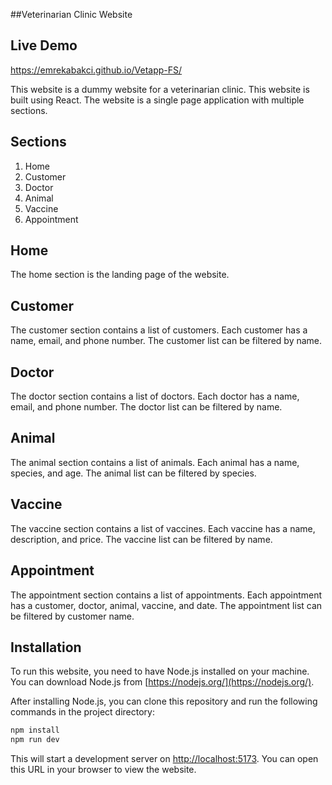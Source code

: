 ##Veterinarian Clinic Website

## Live Demo
https://emrekabakci.github.io/Vetapp-FS/

This website is a dummy website for a veterinarian clinic. This website is built using React. The website is a single page application with multiple sections.

## Sections

1. Home
2. Customer
3. Doctor
4. Animal
5. Vaccine
6. Appointment

## Home

The home section is the landing page of the website.

## Customer

The customer section contains a list of customers. Each customer has a name, email, and phone number. The customer list can be filtered by name.

## Doctor

The doctor section contains a list of doctors. Each doctor has a name, email, and phone number. The doctor list can be filtered by name.

## Animal

The animal section contains a list of animals. Each animal has a name, species, and age. The animal list can be filtered by species.

## Vaccine

The vaccine section contains a list of vaccines. Each vaccine has a name, description, and price. The vaccine list can be filtered by name.

## Appointment

The appointment section contains a list of appointments. Each appointment has a customer, doctor, animal, vaccine, and date. The appointment list can be filtered by customer name.

## Installation

To run this website, you need to have Node.js installed on your machine. You can download Node.js from [https://nodejs.org/](https://nodejs.org/).

After installing Node.js, you can clone this repository and run the following commands in the project directory:

```bash
npm install
npm run dev
```

This will start a development server on [http://localhost:5173](http://localhost:5173). You can open this URL in your browser to view the website.
